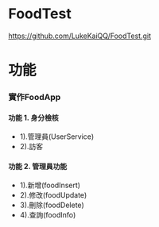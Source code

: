 # FoodTest
https://github.com/LukeKaiQQ/FoodTest.git
# 功能
### 實作FoodApp
#### 功能 1. 身分檢核
* 1).管理員(UserService)
* 2).訪客
#### 功能 2. 管理員功能
* 1).新增(foodInsert)
* 2).修改(foodUpdate) 
* 3).刪除(foodDelete)
* 4).查詢(foodInfo)
